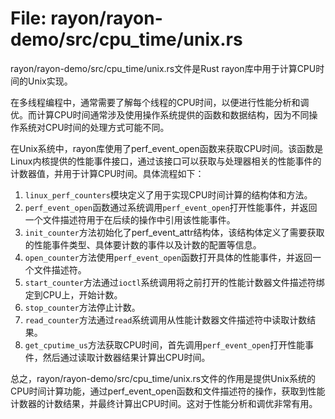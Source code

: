 # File: rayon/rayon-demo/src/cpu_time/unix.rs

rayon/rayon-demo/src/cpu_time/unix.rs文件是Rust rayon库中用于计算CPU时间的Unix实现。

在多线程编程中，通常需要了解每个线程的CPU时间，以便进行性能分析和调优。而计算CPU时间通常涉及使用操作系统提供的函数和数据结构，因为不同操作系统对CPU时间的处理方式可能不同。

在Unix系统中，rayon库使用了perf_event_open函数来获取CPU时间。该函数是Linux内核提供的性能事件接口，通过该接口可以获取与处理器相关的性能事件的计数器值，并用于计算CPU时间。具体流程如下：

1. `linux_perf_counters`模块定义了用于实现CPU时间计算的结构体和方法。
2. `perf_event_open`函数通过系统调用`perf_event_open`打开性能事件，并返回一个文件描述符用于在后续的操作中引用该性能事件。
3. `init_counter`方法初始化了perf_event_attr结构体，该结构体定义了需要获取的性能事件类型、具体要计数的事件以及计数的配置等信息。
4. `open_counter`方法使用`perf_event_open`函数打开具体的性能事件，并返回一个文件描述符。
5. `start_counter`方法通过`ioctl`系统调用将之前打开的性能计数器文件描述符绑定到CPU上，开始计数。
6. `stop_counter`方法停止计数。
7. `read_counter`方法通过`read`系统调用从性能计数器文件描述符中读取计数结果。
8. `get_cputime_us`方法获取CPU时间，首先调用`perf_event_open`打开性能事件，然后通过读取计数器结果计算出CPU时间。

总之，rayon/rayon-demo/src/cpu_time/unix.rs文件的作用是提供Unix系统的CPU时间计算功能，通过perf_event_open函数和文件描述符的操作，获取到性能计数器的计数结果，并最终计算出CPU时间。这对于性能分析和调优非常有用。

